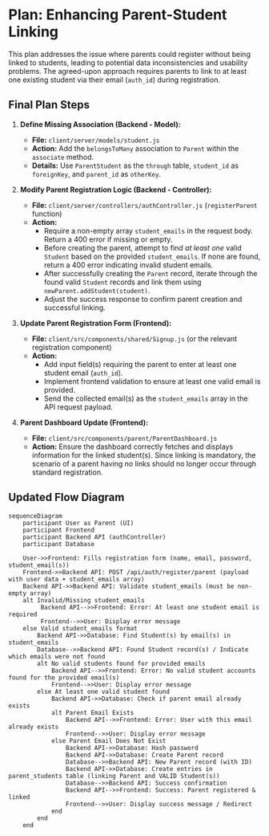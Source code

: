 # Plan: Enhancing Parent-Student Linking

This plan addresses the issue where parents could register without being linked to students, leading to potential data inconsistencies and usability problems. The agreed-upon approach requires parents to link to at least one existing student via their email (`auth_id`) during registration.

## Final Plan Steps

1.  **Define Missing Association (Backend - Model):**
    *   **File:** `client/server/models/student.js`
    *   **Action:** Add the `belongsToMany` association to `Parent` within the `associate` method.
    *   **Details:** Use `ParentStudent` as the `through` table, `student_id` as `foreignKey`, and `parent_id` as `otherKey`.

2.  **Modify Parent Registration Logic (Backend - Controller):**
    *   **File:** `client/server/controllers/authController.js` (`registerParent` function)
    *   **Action:**
        *   Require a non-empty array `student_emails` in the request body. Return a 400 error if missing or empty.
        *   Before creating the parent, attempt to find *at least one* valid `Student` based on the provided `student_emails`. If none are found, return a 400 error indicating invalid student emails.
        *   After successfully creating the `Parent` record, iterate through the found valid `Student` records and link them using `newParent.addStudent(student)`.
        *   Adjust the success response to confirm parent creation and successful linking.

3.  **Update Parent Registration Form (Frontend):**
    *   **File:** `client/src/components/shared/Signup.js` (or the relevant registration component)
    *   **Action:**
        *   Add input field(s) requiring the parent to enter at least one student email (`auth_id`).
        *   Implement frontend validation to ensure at least one valid email is provided.
        *   Send the collected email(s) as the `student_emails` array in the API request payload.

4.  **Parent Dashboard Update (Frontend):**
    *   **File:** `client/src/components/parent/ParentDashboard.js`
    *   **Action:** Ensure the dashboard correctly fetches and displays information for the linked student(s). Since linking is mandatory, the scenario of a parent having *no* links should no longer occur through standard registration.

## Updated Flow Diagram

```mermaid
sequenceDiagram
    participant User as Parent (UI)
    participant Frontend
    participant Backend API (authController)
    participant Database

    User->>Frontend: Fills registration form (name, email, password, student_email(s))
    Frontend->>Backend API: POST /api/auth/register/parent (payload with user data + student_emails array)
    Backend API->>Backend API: Validate student_emails (must be non-empty array)
    alt Invalid/Missing student_emails
         Backend API-->>Frontend: Error: At least one student email is required
         Frontend-->>User: Display error message
    else Valid student_emails format
        Backend API->>Database: Find Student(s) by email(s) in student_emails
        Database-->>Backend API: Found Student record(s) / Indicate which emails were not found
        alt No valid students found for provided emails
            Backend API-->>Frontend: Error: No valid student accounts found for the provided email(s)
            Frontend-->>User: Display error message
        else At least one valid student found
            Backend API->>Database: Check if parent email already exists
            alt Parent Email Exists
                Backend API-->>Frontend: Error: User with this email already exists
                Frontend-->>User: Display error message
            else Parent Email Does Not Exist
                Backend API->>Database: Hash password
                Backend API->>Database: Create Parent record
                Database-->>Backend API: New Parent record (with ID)
                Backend API->>Database: Create entries in parent_students table (linking Parent and VALID Student(s))
                Database-->>Backend API: Success confirmation
                Backend API-->>Frontend: Success: Parent registered & linked
                Frontend-->>User: Display success message / Redirect
            end
        end
    end